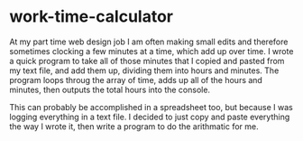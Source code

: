 # work-time-calculator

At my part time web design job I am often making small edits and therefore sometimes clocking a few minutes at a time, which add up over time.  I wrote a quick program to take all of those minutes that I copied and pasted from my text file, and add them up, dividing them into hours and minutes.  The program loops throug the array of time, adds up all of the hours and minutes, then outputs the total hours into the console. 

This can probably be accomplished in a spreadsheet too, but because I was logging everything in a text file. I decided to just copy and paste everything the way I wrote it, then write a program to do the arithmatic for me. 

